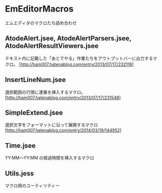 EmEditorMacros
==============

エムエディタのマクロたち詰め合わせ


## AtodeAlert.jsee, AtodeAlertParsers.jsee, AtodeAlertResultViewers.jsee
テキスト内に記載した「あとでやる」作業たちをアウトプットバーに出力するマクロ。
[http://ham007.hatenablog.com/entry/2013/07/17/232116]


## InsertLineNum.jsee
選択範囲の行頭に連番を挿入するマクロ。
[http://ham007.hatenablog.com/entry/2013/07/17/231548]


## SimpleExtend.jsee
選択文字をフォーマットに沿って展開するマクロ
[http://ham007.hatenablog.com/entry/2014/03/19/144952]


## Time.jsee
YY:MM～YY:MM の経過時間を挿入するマクロ


## Utils.jess
マクロ用のユーティリティー
